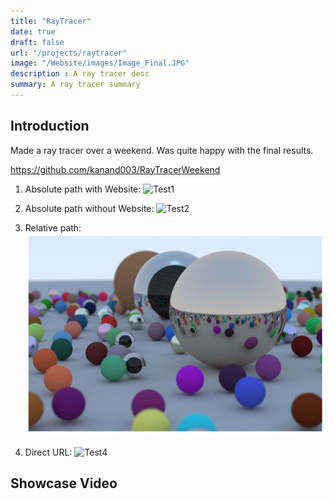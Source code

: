 ```yaml
---
title: "RayTracer"
date: true
draft: false
url: "/projects/raytracer"
image: "/Website/images/Image_Final.JPG"
description : A ray tracer desc
summary: A ray tracer summary    
---
```


## Introduction

Made a ray tracer over a weekend. Was quite happy with the final results.

https://github.com/kanand003/RayTracerWeekend

<!-- Debug Image Tests -->
1. Absolute path with Website:
![Test1](/Website/images/Image_Final.JPG)

2. Absolute path without Website:
![Test2](/images/Image_Final.JPG)

3. Relative path:
![Test3](../../static/images/Image_Final.JPG)

4. Direct URL:
![Test4](https://kanand003.github.io/Website/images/Image_Final.JPG)

<!--Add photo -->

## Showcase Video
